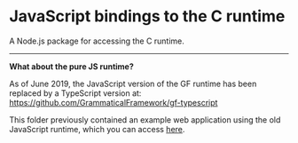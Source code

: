 # JavaScript bindings to the C runtime

A Node.js package for accessing the C runtime.

---

**What about the pure JS runtime?**

As of June 2019, the JavaScript version of the GF runtime
has been replaced by a TypeScript version at: <https://github.com/GrammaticalFramework/gf-typescript>

This folder previously contained an example web application using the old JavaScript runtime,
which you can access [here](https://github.com/GrammaticalFramework/gf-core/tree/12079550f847a9f98eb0e1eca2fd0ea3d986a94a/src/runtime/javascript).
